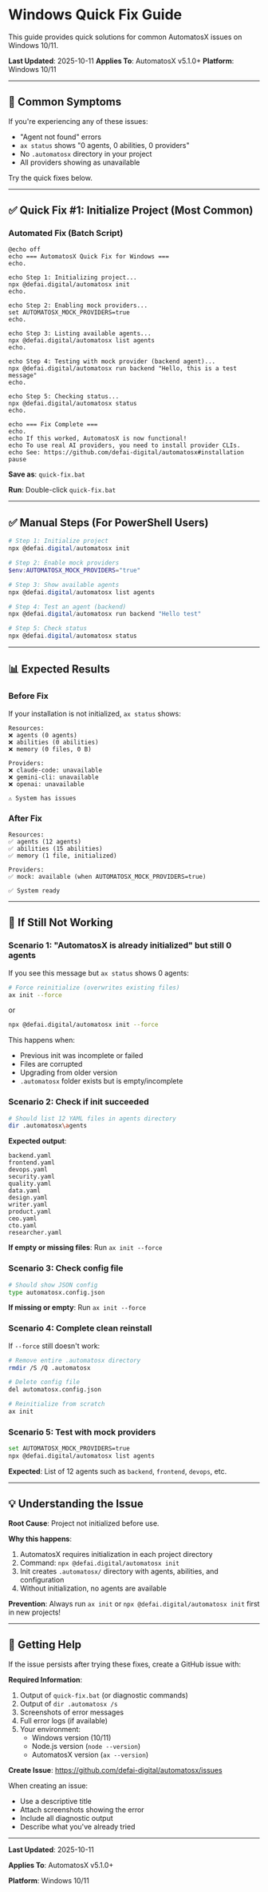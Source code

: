 # Windows Quick Fix Guide

This guide provides quick solutions for common AutomatosX issues on Windows 10/11.

**Last Updated**: 2025-10-11
**Applies To**: AutomatosX v5.1.0+
**Platform**: Windows 10/11

---

## 🚨 Common Symptoms

If you're experiencing any of these issues:
- "Agent not found" errors
- `ax status` shows "0 agents, 0 abilities, 0 providers"
- No `.automatosx` directory in your project
- All providers showing as unavailable

Try the quick fixes below.

---

## ✅ Quick Fix #1: Initialize Project (Most Common)

### Automated Fix (Batch Script)

```batch
@echo off
echo === AutomatosX Quick Fix for Windows ===
echo.

echo Step 1: Initializing project...
npx @defai.digital/automatosx init
echo.

echo Step 2: Enabling mock providers...
set AUTOMATOSX_MOCK_PROVIDERS=true
echo.

echo Step 3: Listing available agents...
npx @defai.digital/automatosx list agents
echo.

echo Step 4: Testing with mock provider (backend agent)...
npx @defai.digital/automatosx run backend "Hello, this is a test message"
echo.

echo Step 5: Checking status...
npx @defai.digital/automatosx status
echo.

echo === Fix Complete ===
echo.
echo If this worked, AutomatosX is now functional!
echo To use real AI providers, you need to install provider CLIs.
echo See: https://github.com/defai-digital/automatosx#installation
pause
```

**Save as**: `quick-fix.bat`

**Run**: Double-click `quick-fix.bat`

---

## ✅ Manual Steps (For PowerShell Users)

```powershell
# Step 1: Initialize project
npx @defai.digital/automatosx init

# Step 2: Enable mock providers
$env:AUTOMATOSX_MOCK_PROVIDERS="true"

# Step 3: Show available agents
npx @defai.digital/automatosx list agents

# Step 4: Test an agent (backend)
npx @defai.digital/automatosx run backend "Hello test"

# Step 5: Check status
npx @defai.digital/automatosx status
```

---

## 📊 Expected Results

### Before Fix

If your installation is not initialized, `ax status` shows:

```text
Resources:
❌ agents (0 agents)
❌ abilities (0 abilities)
❌ memory (0 files, 0 B)

Providers:
❌ claude-code: unavailable
❌ gemini-cli: unavailable
❌ openai: unavailable

⚠️ System has issues
```

### After Fix

```text
Resources:
✅ agents (12 agents)
✅ abilities (15 abilities)
✅ memory (1 file, initialized)

Providers:
✅ mock: available (when AUTOMATOSX_MOCK_PROVIDERS=true)

✅ System ready
```

---

## 🔧 If Still Not Working

### Scenario 1: "AutomatosX is already initialized" but still 0 agents

If you see this message but `ax status` shows 0 agents:

```bash
# Force reinitialize (overwrites existing files)
ax init --force
```

or

```bash
npx @defai.digital/automatosx init --force
```

This happens when:
- Previous init was incomplete or failed
- Files are corrupted
- Upgrading from older version
- `.automatosx` folder exists but is empty/incomplete

### Scenario 2: Check if init succeeded

```bash
# Should list 12 YAML files in agents directory
dir .automatosx\agents
```

**Expected output**:

```text
backend.yaml
frontend.yaml
devops.yaml
security.yaml
quality.yaml
data.yaml
design.yaml
writer.yaml
product.yaml
ceo.yaml
cto.yaml
researcher.yaml
```

**If empty or missing files**: Run `ax init --force`

### Scenario 3: Check config file

```bash
# Should show JSON config
type automatosx.config.json
```

**If missing or empty**: Run `ax init --force`

### Scenario 4: Complete clean reinstall

If `--force` still doesn't work:

```bash
# Remove entire .automatosx directory
rmdir /S /Q .automatosx

# Delete config file
del automatosx.config.json

# Reinitialize from scratch
ax init
```

### Scenario 5: Test with mock providers

```bash
set AUTOMATOSX_MOCK_PROVIDERS=true
npx @defai.digital/automatosx list agents
```

**Expected**: List of 12 agents such as `backend`, `frontend`, `devops`, etc.

---

## 💡 Understanding the Issue

**Root Cause**: Project not initialized before use.

**Why this happens**:

1. AutomatosX requires initialization in each project directory
2. Command: `npx @defai.digital/automatosx init`
3. Init creates `.automatosx/` directory with agents, abilities, and configuration
4. Without initialization, no agents are available

**Prevention**: Always run `ax init` or `npx @defai.digital/automatosx init` first in new projects!

---

## 📱 Getting Help

If the issue persists after trying these fixes, create a GitHub issue with:

**Required Information**:
1. Output of `quick-fix.bat` (or diagnostic commands)
2. Output of `dir .automatosx /s`
3. Screenshots of error messages
4. Full error logs (if available)
5. Your environment:
   - Windows version (10/11)
   - Node.js version (`node --version`)
   - AutomatosX version (`ax --version`)

**Create Issue**: <https://github.com/defai-digital/automatosx/issues>

When creating an issue:
- Use a descriptive title
- Attach screenshots showing the error
- Include all diagnostic output
- Describe what you've already tried

---

**Last Updated**: 2025-10-11

**Applies To**: AutomatosX v5.1.0+

**Platform**: Windows 10/11
